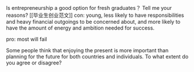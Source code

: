 Is entrepreneurship a good option for fresh graduates？ Tell me your reasons?
[[毕业生创业范文]]
con: young, less likely to have responsibilities and heavy financial outgoings to be concerned about, and more likely to have the amount of energy and ambition needed for success.

pro: most will fail

Some people think that enjoying the present is more important than planning for the future for both countries and individuals. To what extent do you agree or disagree?